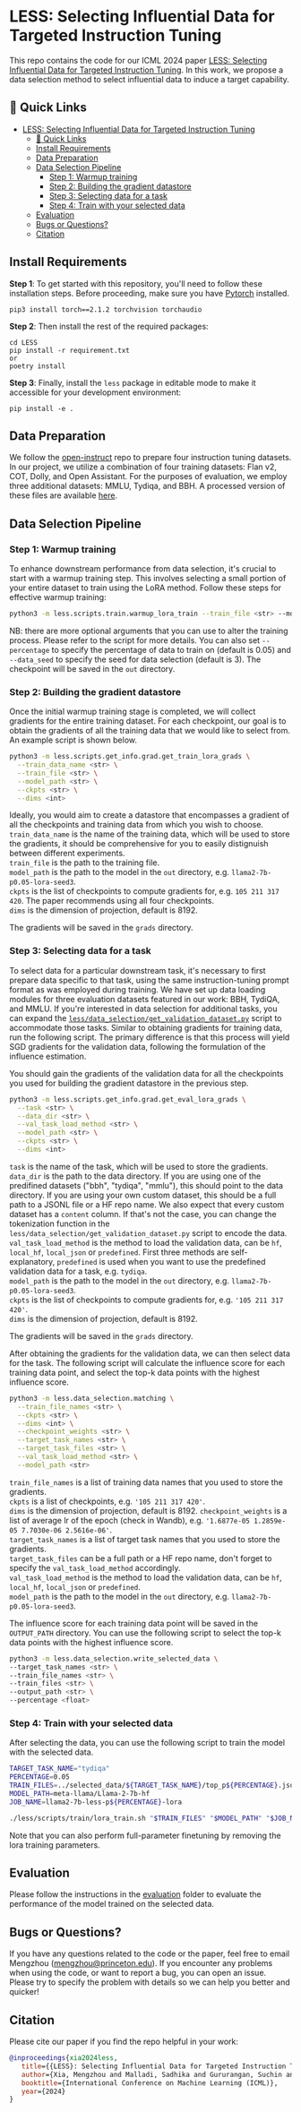 # LESS: Selecting Influential Data for Targeted Instruction Tuning

This repo contains the code for our ICML 2024  paper [LESS: Selecting Influential Data for Targeted Instruction Tuning](https://arxiv.org/abs/2402.04333). In this work, we propose a data selection method to select influential data to induce a target capability.

## 🔗 Quick Links
- [LESS: Selecting Influential Data for Targeted Instruction Tuning](#less-selecting-influential-data-for-targeted-instruction-tuning)
  - [🔗 Quick Links](#-quick-links)
  - [Install Requirements](#install-requirements)
  - [Data Preparation](#data-preparation)
  - [Data Selection Pipeline](#data-selection-pipeline)
    - [Step 1: Warmup training](#step-1-warmup-training)
    - [Step 2: Building the gradient datastore](#step-2-building-the-gradient-datastore)
    - [Step 3: Selecting data for a task](#step-3-selecting-data-for-a-task)
    - [Step 4: Train with your selected data](#step-4-train-with-your-selected-data)
  - [Evaluation](#evaluation)
  - [Bugs or Questions?](#bugs-or-questions)
  - [Citation](#citation)


## Install Requirements
**Step 1**: To get started with this repository, you'll need to follow these installation steps. Before proceeding, make sure you have [Pytorch](https://pytorch.org/get-started/previous-versions/) installed. 
```
pip3 install torch==2.1.2 torchvision torchaudio
```

**Step 2**: Then install the rest of the required packages:
```
cd LESS
pip install -r requirement.txt
or 
poetry install
```

**Step 3**: Finally, install the `less` package in editable mode to make it accessible for your development environment:
```
pip install -e .
```


## Data Preparation
We follow the [open-instruct](https://github.com/allenai/open-instruct?tab=readme-ov-file#dataset-preparation) repo to prepare four instruction tuning datasets. In our project, we utilize a combination of four training datasets: Flan v2, COT, Dolly, and Open Assistant. For the purposes of evaluation, we employ three additional datasets: MMLU, Tydiqa, and BBH. A processed version of these files are available [here](https://huggingface.co/datasets/princeton-nlp/less_data).

## Data Selection Pipeline

### Step 1: Warmup training
To enhance downstream performance from data selection, it's crucial to start with a warmup training step. This involves selecting a small portion of your entire dataset to train using the LoRA method. Follow these steps for effective warmup training:

```bash 
python3 -m less.scripts.train.warmup_lora_train --train_file <str> --model_name_or_path <str>
```
NB: there are more optional arguments that you can use to alter the training process. Please refer to the script for more details.
You can also set `--percentage` to specify the percentage of data to train on (default is 0.05) and `--data_seed` to specify the seed for data selection (default is 3).
The checkpoint will be saved in the `out` directory.

### Step 2: Building the gradient datastore
Once the initial warmup training stage is completed, we will collect gradients for the entire training dataset. For each checkpoint, our goal is to obtain the gradients of all the training data that we would like to select from. An example script is shown below.

```bash
python3 -m less.scripts.get_info.grad.get_train_lora_grads \
  --train_data_name <str> \
  --train_file <str> \
  --model_path <str> \
  --ckpts <str> \
  --dims <int>
```
Ideally, you would aim to create a datastore that encompasses a gradient of all the checkpoints and training data from which you wish to choose.  
`train_data_name` is the name of the training data, which will be used to store the gradients, it should be comprehensive for you to easily distignuish between different experiments.  
`train_file` is the path to the training file.  
`model_path` is the path to the model in the `out` directory, e.g. `llama2-7b-p0.05-lora-seed3`.  
`ckpts` is the list of checkpoints to compute gradients for, e.g. `105 211 317 420`. The paper recommends using all four checkpoints.  
`dims` is the dimension of projection, default is 8192.

The gradients will be saved in the `grads` directory.

### Step 3: Selecting data for a task
To select data for a particular downstream task, it's necessary to first prepare data specific to that task, using the same instruction-tuning prompt format as was employed during training. We have set up data loading modules for three evaluation datasets featured in our work: BBH, TydiQA, and MMLU. If you're interested in data selection for additional tasks, you can expand the [`less/data_selection/get_validation_dataset.py`](less/data_selection/get_validation_dataset.py) script to accommodate those tasks. Similar to obtaining gradients for training data, run the following script. The primary difference is that this process will yield SGD gradients for the validation data, following the formulation of the influence estimation. 

You should gain the gradients of the validation data for all the checkpoints you used for building the gradient datastore in the previous step. 

```bash
python3 -m less.scripts.get_info.grad.get_eval_lora_grads \
  --task <str> \
  --data_dir <str> \
  --val_task_load_method <str> \
  --model_path <str> \
  --ckpts <str> \
  --dims <int>
```
`task` is the name of the task, which will be used to store the gradients.  
`data_dir` is the path to the data directory. If you are using one of the predifined datasets ("bbh", "tydiqa", "mmlu"), this should point to the data directory. If you are using your own custom dataset, this should be a full path to a JSONL file or a HF repo name. We also expect that every custom dataset has a `content` column.  If that's not the case, you can change the tokenization function in the `less/data_selection/get_validation_dataset.py` script to encode the data.  
`val_task_load_method` is the method to load the validation data, can be `hf`, `local_hf`, `local_json` or `predefined`. First three methods are self-explanatory, `predefined` is used when you want to use the predefined validation data for a task, e.g. `tydiqa`.  
`model_path` is the path to the model in the `out` directory, e.g. `llama2-7b-p0.05-lora-seed3`.  
`ckpts` is the list of checkpoints to compute gradients for, e.g. `'105 211 317 420'`.  
`dims` is the dimension of projection, default is 8192.

The gradients will be saved in the `grads` directory.

After obtaining the gradients for the validation data, we can then select data for the task. The following script will calculate the influence score for each training data point, and select the top-k data points with the highest influence score.

```bash
python3 -m less.data_selection.matching \
  --train_file_names <str> \
  --ckpts <str> \
  --dims <int> \
  --checkpoint_weights <str> \
  --target_task_names <str> \
  --target_task_files <str> \
  --val_task_load_method <str> \
  --model_path <str>
```
`train_file_names` is a list of training data names that you used to store the gradients.  
`ckpts` is a list of checkpoints, e.g. `'105 211 317 420'`.  
`dims` is the dimension of projection, default is 8192. 
`checkpoint_weights` is a list of average lr of the epoch (check in Wandb), e.g. `'1.6877e-05 1.2859e-05 7.7030e-06 2.5616e-06'`.  
`target_task_names` is a list of target task names that you used to store the gradients.   
`target_task_files` can be a full path or a HF repo name, don't forget to specify the `val_task_load_method` accordingly.  
`val_task_load_method` is the method to load the validation data, can be `hf`, `local_hf`, `local_json` or `predefined`.  
`model_path` is the path to the model in the `out` directory, e.g. `llama2-7b-p0.05-lora-seed3`.

The influence score for each training data point will be saved in the `OUTPUT_PATH` directory. You can use the following script to select the top-k data points with the highest influence score. 

```bash
python3 -m less.data_selection.write_selected_data \
--target_task_names <str> \
--train_file_names <str> \
--train_files <str> \
--output_path <str> \
--percentage <float>
```

### Step 4: Train with your selected data
After selecting the data, you can use the following script to train the model with the selected data. 

```bash 
TARGET_TASK_NAME="tydiqa"
PERCENTAGE=0.05
TRAIN_FILES=../selected_data/${TARGET_TASK_NAME}/top_p${PERCENTAGE}.jsonl
MODEL_PATH=meta-llama/Llama-2-7b-hf
JOB_NAME=llama2-7b-less-p${PERCENTAGE}-lora

./less/scripts/train/lora_train.sh "$TRAIN_FILES" "$MODEL_PATH" "$JOB_NAME" 
```
Note that you can also perform full-parameter finetuning by removing the lora training parameters. 

## Evaluation
Please follow the instructions in the [evaluation](evaluation/README.md) folder to evaluate the performance of the model trained on the selected data.

## Bugs or Questions?
If you have any questions related to the code or the paper, feel free to email Mengzhou (mengzhou@princeton.edu). If you encounter any problems when using the code, or want to report a bug, you can open an issue. Please try to specify the problem with details so we can help you better and quicker!

## Citation
Please cite our paper if you find the repo helpful in your work:

```bibtex
@inproceedings{xia2024less,
   title={{LESS}: Selecting Influential Data for Targeted Instruction Tuning},
   author={Xia, Mengzhou and Malladi, Sadhika and Gururangan, Suchin and Arora, Sanjeev and Chen, Danqi},
   booktitle={International Conference on Machine Learning (ICML)},
   year={2024}
}
```




